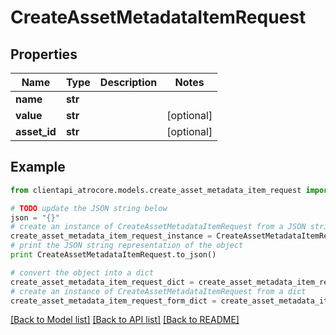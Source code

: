# CreateAssetMetadataItemRequest


## Properties
Name | Type | Description | Notes
------------ | ------------- | ------------- | -------------
**name** | **str** |  | 
**value** | **str** |  | [optional] 
**asset_id** | **str** |  | [optional] 

## Example

```python
from clientapi_atrocore.models.create_asset_metadata_item_request import CreateAssetMetadataItemRequest

# TODO update the JSON string below
json = "{}"
# create an instance of CreateAssetMetadataItemRequest from a JSON string
create_asset_metadata_item_request_instance = CreateAssetMetadataItemRequest.from_json(json)
# print the JSON string representation of the object
print CreateAssetMetadataItemRequest.to_json()

# convert the object into a dict
create_asset_metadata_item_request_dict = create_asset_metadata_item_request_instance.to_dict()
# create an instance of CreateAssetMetadataItemRequest from a dict
create_asset_metadata_item_request_form_dict = create_asset_metadata_item_request.from_dict(create_asset_metadata_item_request_dict)
```
[[Back to Model list]](../README.md#documentation-for-models) [[Back to API list]](../README.md#documentation-for-api-endpoints) [[Back to README]](../README.md)


